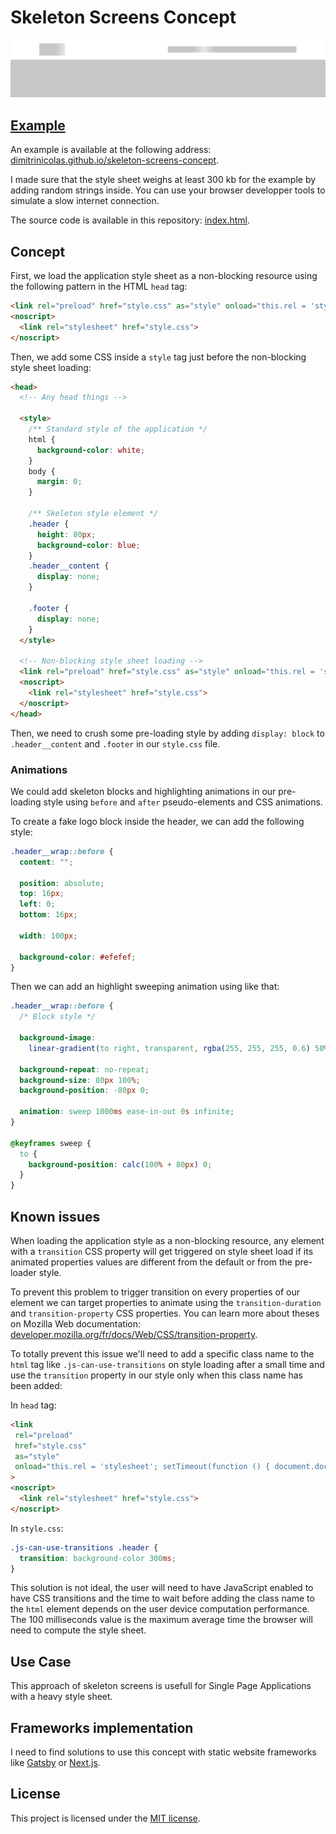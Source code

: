 # Skeleton Screens Concept

[![Skeleton Screens Concept example screenshot](fixtures/example.png)](https://dimitrinicolas.github.io/skeleton-screens-concept)

## [Example](https://dimitrinicolas.github.io/skeleton-screens-concept)

An example is available at the following address:
[dimitrinicolas.github.io/skeleton-screens-concept](https://dimitrinicolas.github.io/skeleton-screens-concept).

I made sure that the style sheet weighs at least 300 kb for the example by
adding random strings inside. You can use your browser developper tools to
simulate a slow internet connection.

The source code is available in this repository: [index.html](index.html).

## Concept

First, we load the application style sheet as a non-blocking resource using the
following pattern in the HTML `head` tag:

```html
<link rel="preload" href="style.css" as="style" onload="this.rel = 'stylesheet';">
<noscript>
  <link rel="stylesheet" href="style.css">
</noscript>
```

Then, we add some CSS inside a `style` tag just before the non-blocking style
sheet loading:

```html
<head>
  <!-- Any head things -->

  <style>
    /** Standard style of the application */
    html {
      background-color: white;
    }
    body {
      margin: 0;
    }

    /** Skeleton style element */
    .header {
      height: 80px;
      background-color: blue;
    }
    .header__content {
      display: none;
    }

    .footer {
      display: none;
    }
  </style>

  <!-- Non-blocking style sheet loading -->
  <link rel="preload" href="style.css" as="style" onload="this.rel = 'stylesheet';">
  <noscript>
    <link rel="stylesheet" href="style.css">
  </noscript>
</head>
```

Then, we need to crush some pre-loading style by adding `display: block` to
`.header__content` and `.footer` in our `style.css` file.

### Animations

We could add skeleton blocks and highlighting animations in our pre-loading
style using `before` and `after` pseudo-elements and CSS animations.

To create a fake logo block inside the header, we can add the following style:

```css
.header__wrap::before {
  content: "";

  position: absolute;
  top: 16px;
  left: 0;
  bottom: 16px;

  width: 100px;

  background-color: #efefef;
}
```

Then we can add an highlight sweeping animation using like that:

```css
.header__wrap::before {
  /* Block style */

  background-image:
    linear-gradient(to right, transparent, rgba(255, 255, 255, 0.6) 50%, transparent 100%);

  background-repeat: no-repeat;
  background-size: 80px 100%;
  background-position: -80px 0;

  animation: sweep 1000ms ease-in-out 0s infinite;
}

@keyframes sweep {
  to {
    background-position: calc(100% + 80px) 0;
  }
}
```

## Known issues

When loading the application style as a non-blocking resource, any element with
a `transition` CSS property will get triggered on style sheet load if its
animated properties values are different from the default or from the
pre-loader style.

To prevent this problem to trigger transition on every properties of our element
we can target properties to animate using the `transition-duration` and
`transition-property` CSS properties. You can learn more about theses on Mozilla
Web documentation:
[developer.mozilla.org/fr/docs/Web/CSS/transition-property](https://developer.mozilla.org/fr/docs/Web/CSS/transition-property).

To totally prevent this issue we'll need to add a specific class name to the
`html` tag like `.js-can-use-transitions` on style loading after a small time
and use the `transition` property in our style only when this class name has
been added:

In `head` tag:

```html
<link
 rel="preload"
 href="style.css"
 as="style"
 onload="this.rel = 'stylesheet'; setTimeout(function () { document.documentElement.className += ' js-can-use-transitions';}, 100);"
>
<noscript>
  <link rel="stylesheet" href="style.css">
</noscript>
```

In `style.css`:

```css
.js-can-use-transitions .header {
  transition: background-color 300ms;
}
```

This solution is not ideal, the user will need to have JavaScript enabled to
have CSS transitions and the time to wait before adding the class name to the
`html` element depends on the user device computation performance. The 100
milliseconds value is the maximum average time the browser will need to compute
the style sheet.

## Use Case

This approach of skeleton screens is usefull for Single Page Applications with a
heavy style sheet.

## Frameworks implementation

I need to find solutions to use this concept with static website frameworks like
[Gatsby](https://github.com/gatsbyjs/gatsby) or [Next.js](https://github.com/zeit/next.js/).

## License

This project is licensed under the [MIT license](LICENSE).
